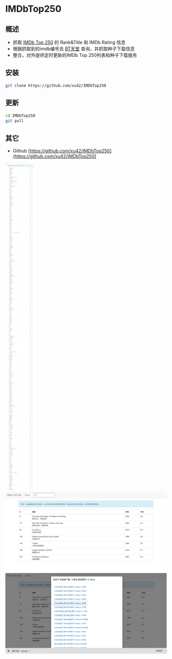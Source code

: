# IMDbTop250

## 概述
- 抓取 [IMDb Top 250](http://www.imdb.com/chart/top) 的 Rank&Title 和 IMDb Rating 信息
- 根据抓取到的imdb编号去 [BT天堂](http://www.bttiantang.com/) 查询，并抓取种子下载信息
- 整合，对外提供定时更新的IMDb Top 250列表和种子下载服务

## 安装

``` bash
git clone https://github.com/xu42/IMDbTop250
```

## 更新

``` bash
cd IMDbTop250
git pull
```

## 其它
- Github [https://github.com/xu42/IMDbTop250](https://github.com/xu42/IMDbTop250)

![](IMDbTop250-1.png)
![](IMDbTop250-2.png)
![](IMDbTop250-3.png)



